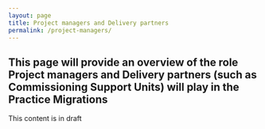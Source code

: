 ```yaml
---
layout: page
title: Project managers and Delivery partners
permalink: /project-managers/
---
```


## This page will provide an overview of the role Project managers and Delivery partners (such as Commissioning Support Units) will play in the Practice Migrations

This content is in draft